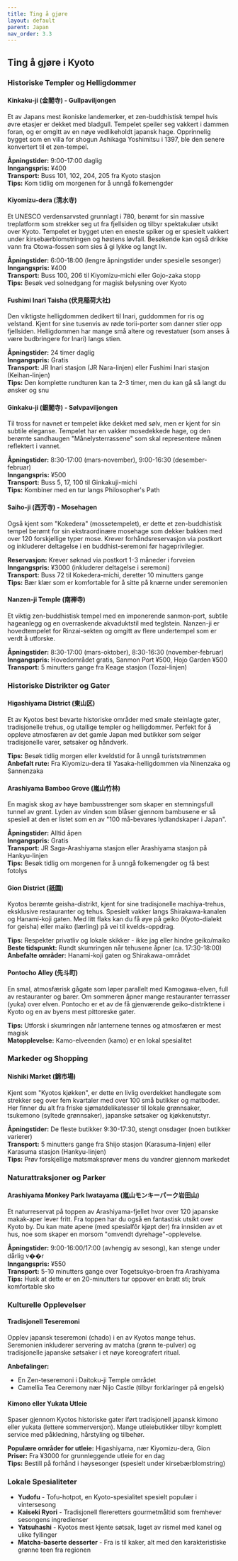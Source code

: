 ```yaml
---
title: Ting å gjøre
layout: default
parent: Japan 
nav_order: 3.3
---
```


## Ting å gjøre i Kyoto

### Historiske Templer og Helligdommer

#### Kinkaku-ji (金閣寺) - Gullpaviljongen
Et av Japans mest ikoniske landemerker, et zen-buddhistisk tempel hvis øvre etasjer er dekket med bladgull. Tempelet speiler seg vakkert i dammen foran, og er omgitt av en nøye vedlikeholdt japansk hage. Opprinnelig bygget som en villa for shogun Ashikaga Yoshimitsu i 1397, ble den senere konvertert til et zen-tempel.

**Åpningstider:** 9:00-17:00 daglig  
**Inngangspris:** ¥400  
**Transport:** Buss 101, 102, 204, 205 fra Kyoto stasjon  
**Tips:** Kom tidlig om morgenen for å unngå folkemengder

#### Kiyomizu-dera (清水寺)
Et UNESCO verdensarvsted grunnlagt i 780, berømt for sin massive treplatform som strekker seg ut fra fjellsiden og tilbyr spektakulær utsikt over Kyoto. Tempelet er bygget uten en eneste spiker og er spesielt vakkert under kirsebærblomstringen og høstens løvfall. Besøkende kan også drikke vann fra Otowa-fossen som sies å gi lykke og langt liv.

**Åpningstider:** 6:00-18:00 (lengre åpningstider under spesielle sesonger)  
**Inngangspris:** ¥400  
**Transport:** Buss 100, 206 til Kiyomizu-michi eller Gojo-zaka stopp  
**Tips:** Besøk ved solnedgang for magisk belysning over Kyoto

#### Fushimi Inari Taisha (伏見稲荷大社)
Den viktigste helligdommen dedikert til Inari, guddommen for ris og velstand. Kjent for sine tusenvis av røde torii-porter som danner stier opp fjellsiden. Helligdommen har mange små altere og revestatuer (som anses å være budbringere for Inari) langs stien.

**Åpningstider:** 24 timer daglig  
**Inngangspris:** Gratis  
**Transport:** JR Inari stasjon (JR Nara-linjen) eller Fushimi Inari stasjon (Keihan-linjen)  
**Tips:** Den komplette rundturen kan ta 2-3 timer, men du kan gå så langt du ønsker og snu

#### Ginkaku-ji (銀閣寺) - Sølvpaviljongen
Til tross for navnet er tempelet ikke dekket med sølv, men er kjent for sin subtile eleganse. Tempelet har en vakker mosedekkede hage, og den berømte sandhaugen "Månelysterrassene" som skal representere månen reflektert i vannet.

**Åpningstider:** 8:30-17:00 (mars-november), 9:00-16:30 (desember-februar)  
**Inngangspris:** ¥500  
**Transport:** Buss 5, 17, 100 til Ginkakuji-michi  
**Tips:** Kombiner med en tur langs Philosopher's Path

#### Saiho-ji (西芳寺) - Mosehagen
Også kjent som "Kokedera" (mossetempelet), er dette et zen-buddhistisk tempel berømt for sin ekstraordinære mosehage som dekker bakken med over 120 forskjellige typer mose. Krever forhåndsreservasjon via postkort og inkluderer deltagelse i en buddhist-seremoni før hageprivilegier.

**Reservasjon:** Krever søknad via postkort 1-3 måneder i forveien  
**Inngangspris:** ¥3000 (inkluderer deltagelse i seremoni)  
**Transport:** Buss 72 til Kokedera-michi, deretter 10 minutters gange  
**Tips:** Bær klær som er komfortable for å sitte på knærne under seremonien

#### Nanzen-ji Temple (南禅寺)
Et viktig zen-buddhistisk tempel med en imponerende sanmon-port, subtile hageanlegg og en overraskende akvaduktstil med teglstein. Nanzen-ji er hovedtempelet for Rinzai-sekten og omgitt av flere undertempel som er verdt å utforske.

**Åpningstider:** 8:30-17:00 (mars-oktober), 8:30-16:30 (november-februar)  
**Inngangspris:** Hovedområdet gratis, Sanmon Port ¥500, Hojo Garden ¥500  
**Transport:** 5 minutters gange fra Keage stasjon (Tozai-linjen)

### Historiske Distrikter og Gater

#### Higashiyama District (東山区)
Et av Kyotos best bevarte historiske områder med smale steinlagte gater, tradisjonelle trehus, og utallige templer og helligdommer. Perfekt for å oppleve atmosfæren av det gamle Japan med butikker som selger tradisjonelle varer, søtsaker og håndverk.

**Tips:** Besøk tidlig morgen eller kveldstid for å unngå turiststrømmen  
**Anbefalt rute:** Fra Kiyomizu-dera til Yasaka-helligdommen via Ninenzaka og Sannenzaka

#### Arashiyama Bamboo Grove (嵐山竹林)
En magisk skog av høye bambusstrenger som skaper en stemningsfull tunnel av grønt. Lyden av vinden som blåser gjennom bambusene er så spesiell at den er listet som en av "100 må-bevares lydlandskaper i Japan".

**Åpningstider:** Alltid åpen  
**Inngangspris:** Gratis  
**Transport:** JR Saga-Arashiyama stasjon eller Arashiyama stasjon på Hankyu-linjen  
**Tips:** Besøk tidlig om morgenen for å unngå folkemengder og få best fotolys

#### Gion District (祇園)
Kyotos berømte geisha-distrikt, kjent for sine tradisjonelle machiya-trehus, eksklusive restauranter og tehus. Spesielt vakker langs Shirakawa-kanalen og Hanami-koji gaten. Med litt flaks kan du få øye på geiko (Kyoto-dialekt for geisha) eller maiko (lærling) på vei til kvelds-oppdrag.

**Tips:** Respekter privatliv og lokale skikker - ikke jag eller hindre geiko/maiko  
**Beste tidspunkt:** Rundt skumringen når tehusene åpner (ca. 17:30-18:00)  
**Anbefalte områder:** Hanami-koji gaten og Shirakawa-området

#### Pontocho Alley (先斗町)
En smal, atmosfærisk gågate som løper parallelt med Kamogawa-elven, full av restauranter og barer. Om sommeren åpner mange restauranter terrasser (yuka) over elven. Pontocho er et av de få gjenværende geiko-distriktene i Kyoto og en av byens mest pittoreske gater.

**Tips:** Utforsk i skumringen når lanternene tennes og atmosfæren er mest magisk  
**Matopplevelse:** Kamo-elveenden (kamo) er en lokal spesialitet

### Markeder og Shopping

#### Nishiki Market (錦市場)
Kjent som "Kyotos kjøkken", er dette en livlig overdekket handlegate som strekker seg over fem kvartaler med over 100 små butikker og matboder. Her finner du alt fra friske sjømatdelikatesser til lokale grønnsaker, tsukemono (syltede grønnsaker), japanske søtsaker og kjøkkenutstyr.

**Åpningstider:** De fleste butikker 9:30-17:30, stengt onsdager (noen butikker varierer)  
**Transport:** 5 minutters gange fra Shijo stasjon (Karasuma-linjen) eller Karasuma stasjon (Hankyu-linjen)  
**Tips:** Prøv forskjellige matsmaksprøver mens du vandrer gjennom markedet

### Naturattraksjoner og Parker

#### Arashiyama Monkey Park Iwatayama (嵐山モンキーパーク岩田山)
Et naturreservat på toppen av Arashiyama-fjellet hvor over 120 japanske makak-aper lever fritt. Fra toppen har du også en fantastisk utsikt over Kyoto by. Du kan mate apene (med spesialfôr kjøpt der) fra innsiden av et hus, noe som skaper en morsom "omvendt dyrehage"-opplevelse.

**Åpningstider:** 9:00-16:00/17:00 (avhengig av sesong), kan stenge under dårlig v��r  
**Inngangspris:** ¥550  
**Transport:** 5-10 minutters gange over Togetsukyo-broen fra Arashiyama  
**Tips:** Husk at dette er en 20-minutters tur oppover en bratt sti; bruk komfortable sko

### Kulturelle Opplevelser

#### Tradisjonell Teseremoni
Opplev japansk teseremoni (chado) i en av Kyotos mange tehus. Seremonien inkluderer servering av matcha (grønn te-pulver) og tradisjonelle japanske søtsaker i et nøye koreografert ritual.

**Anbefalinger:**  
- En Zen-teseremoni i Daitoku-ji Temple området
- Camellia Tea Ceremony nær Nijo Castle (tilbyr forklaringer på engelsk)

#### Kimono eller Yukata Utleie
Spaser gjennom Kyotos historiske gater iført tradisjonell japansk kimono eller yukata (lettere sommerversjon). Mange utleiebutikker tilbyr komplett service med påkledning, hårstyling og tilbehør.

**Populære områder for utleie:** Higashiyama, nær Kiyomizu-dera, Gion  
**Priser:** Fra ¥3000 for grunnleggende utleie for en dag  
**Tips:** Bestill på forhånd i høysesonger (spesielt under kirsebærblomstring)

### Lokale Spesialiteter

- **Yudofu** - Tofu-hotpot, en Kyoto-spesialitet spesielt populær i vintersesong
- **Kaiseki Ryori** - Tradisjonell flereretters gourmetmåltid som fremhever sesongens ingredienser
- **Yatsuhashi** - Kyotos mest kjente søtsak, laget av rismel med kanel og ulike fyllinger
- **Matcha-baserte desserter** - Fra is til kaker, alt med den karakteristiske grønne teen fra regionen
